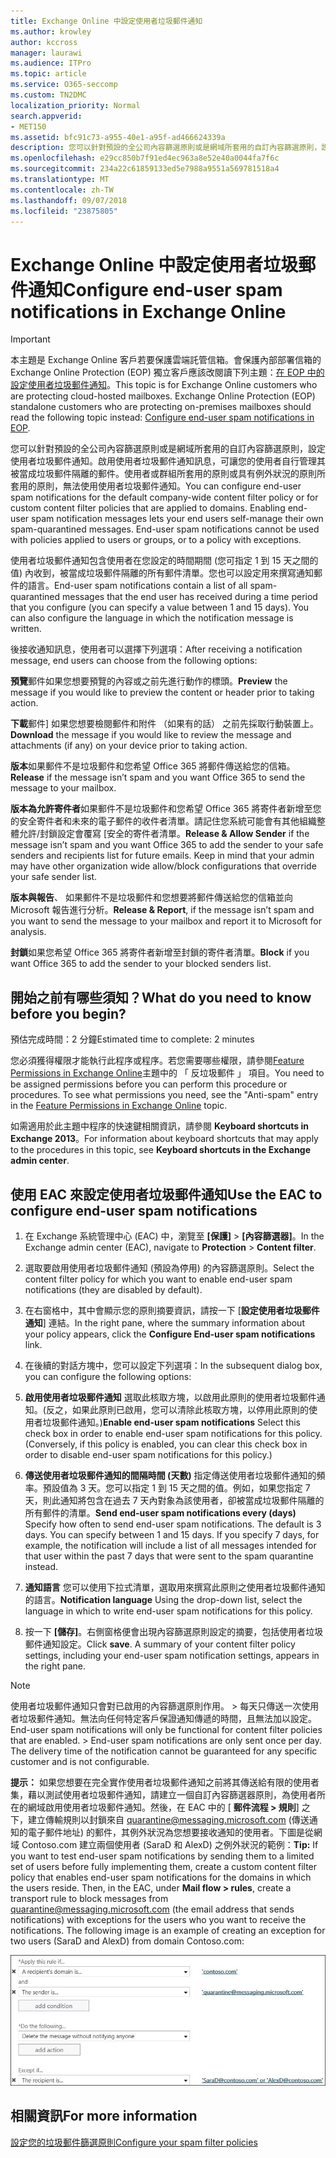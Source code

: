 ```yaml
---
title: Exchange Online 中設定使用者垃圾郵件通知
ms.author: krowley
author: kccross
manager: laurawi
ms.audience: ITPro
ms.topic: article
ms.service: O365-seccomp
ms.custom: TN2DMC
localization_priority: Normal
search.appverid:
- MET150
ms.assetid: bfc91c73-a955-40e1-a95f-ad466624339a
description: 您可以針對預設的全公司內容篩選原則或是網域所套用的自訂內容篩選原則，設定使用者垃圾郵件通知。
ms.openlocfilehash: e29cc850b7f91ed4ec963a8e52e40a0044fa7f6c
ms.sourcegitcommit: 234a22c61859133ed5e7988a9551a569781518a4
ms.translationtype: MT
ms.contentlocale: zh-TW
ms.lasthandoff: 09/07/2018
ms.locfileid: "23875805"
---
```

# <a name="configure-end-user-spam-notifications-in-exchange-online"></a><span data-ttu-id="0f026-103">Exchange Online 中設定使用者垃圾郵件通知</span><span class="sxs-lookup"><span data-stu-id="0f026-103">Configure end-user spam notifications in Exchange Online</span></span>

> [!IMPORTANT]
> <span data-ttu-id="0f026-p101">本主題是 Exchange Online 客戶若要保護雲端託管信箱。會保護內部部署信箱的 Exchange Online Protection (EOP) 獨立客戶應該改閱讀下列主題：[在 EOP 中的設定使用者垃圾郵件通知](configure-end-user-spam-notifications-in-eop.md)。</span><span class="sxs-lookup"><span data-stu-id="0f026-p101">This topic is for Exchange Online customers who are protecting cloud-hosted mailboxes. Exchange Online Protection (EOP) standalone customers who are protecting on-premises mailboxes should read the following topic instead: [Configure end-user spam notifications in EOP](configure-end-user-spam-notifications-in-eop.md).</span></span> 
  
<span data-ttu-id="0f026-p102">您可以針對預設的全公司內容篩選原則或是網域所套用的自訂內容篩選原則，設定使用者垃圾郵件通知。啟用使用者垃圾郵件通知訊息，可讓您的使用者自行管理其被當成垃圾郵件隔離的郵件。使用者或群組所套用的原則或具有例外狀況的原則所套用的原則，無法使用使用者垃圾郵件通知。</span><span class="sxs-lookup"><span data-stu-id="0f026-p102">You can configure end-user spam notifications for the default company-wide content filter policy or for custom content filter policies that are applied to domains. Enabling end-user spam notification messages lets your end users self-manage their own spam-quarantined messages. End-user spam notifications cannot be used with policies applied to users or groups, or to a policy with exceptions.</span></span>
  
<span data-ttu-id="0f026-p103">使用者垃圾郵件通知包含使用者在您設定的時間期間 (您可指定 1 到 15 天之間的值) 內收到，被當成垃圾郵件隔離的所有郵件清單。您也可以設定用來撰寫通知郵件的語言。</span><span class="sxs-lookup"><span data-stu-id="0f026-p103">End-user spam notifications contain a list of all spam-quarantined messages that the end user has received during a time period that you configure (you can specify a value between 1 and 15 days). You can also configure the language in which the notification message is written.</span></span>
  
<span data-ttu-id="0f026-111">後接收通知訊息，使用者可以選擇下列選項：</span><span class="sxs-lookup"><span data-stu-id="0f026-111">After receiving a notification message, end users can choose from the following options:</span></span>

<span data-ttu-id="0f026-112">**預覽**郵件如果您想要預覽的內容或之前先進行動作的標頭。</span><span class="sxs-lookup"><span data-stu-id="0f026-112">**Preview** the message if you would like to preview the content or header prior to taking action.</span></span>

<span data-ttu-id="0f026-113">**下載**郵件] 如果您想要檢閱郵件和附件 （如果有的話） 之前先採取行動裝置上。</span><span class="sxs-lookup"><span data-stu-id="0f026-113">**Download** the message if you would like to review the message and attachments (if any) on your device prior to taking action.</span></span>

<span data-ttu-id="0f026-114">**版本**如果郵件不是垃圾郵件和您希望 Office 365 將郵件傳送給您的信箱。</span><span class="sxs-lookup"><span data-stu-id="0f026-114">**Release** if the message isn’t spam and you want Office 365 to send the message to your mailbox.</span></span>

<span data-ttu-id="0f026-p104">**版本為允許寄件者**如果郵件不是垃圾郵件和您希望 Office 365 將寄件者新增至您的安全寄件者和未來的電子郵件的收件者清單。請記住您系統可能會有其他組織整體允許/封鎖設定會覆寫 [安全的寄件者清單。</span><span class="sxs-lookup"><span data-stu-id="0f026-p104">**Release & Allow Sender** if the message isn’t spam and you want Office 365 to add the sender to your safe senders and recipients list for future emails. Keep in mind that your admin may have other organization wide allow/block configurations that override your safe sender list.</span></span>

<span data-ttu-id="0f026-117">**版本與報告**、 如果郵件不是垃圾郵件和您想要將郵件傳送給您的信箱並向 Microsoft 報告進行分析。</span><span class="sxs-lookup"><span data-stu-id="0f026-117">**Release & Report**, if the message isn’t spam and you want to send the message to your mailbox and report it to Microsoft for analysis.</span></span>

<span data-ttu-id="0f026-118">**封鎖**如果您希望 Office 365 將寄件者新增至封鎖的寄件者清單。</span><span class="sxs-lookup"><span data-stu-id="0f026-118">**Block** if you want Office 365 to add the sender to your blocked senders list.</span></span>
  
## <a name="what-do-you-need-to-know-before-you-begin"></a><span data-ttu-id="0f026-119">開始之前有哪些須知？</span><span class="sxs-lookup"><span data-stu-id="0f026-119">What do you need to know before you begin?</span></span>

<span data-ttu-id="0f026-120">預估完成時間：2 分鐘</span><span class="sxs-lookup"><span data-stu-id="0f026-120">Estimated time to complete: 2 minutes</span></span>
  
<span data-ttu-id="0f026-p105">您必須獲得權限才能執行此程序或程序。若您需要哪些權限，請參閱[Feature Permissions in Exchange Online](http://technet.microsoft.com/library/15073ce1-0917-403b-8839-02a2ebc96e16.aspx)主題中的 「 反垃圾郵件 」 項目。</span><span class="sxs-lookup"><span data-stu-id="0f026-p105">You need to be assigned permissions before you can perform this procedure or procedures. To see what permissions you need, see the "Anti-spam" entry in the [Feature Permissions in Exchange Online](http://technet.microsoft.com/library/15073ce1-0917-403b-8839-02a2ebc96e16.aspx) topic.</span></span> 
  
<span data-ttu-id="0f026-123">如需適用於此主題中程序的快速鍵相關資訊，請參閱 **Keyboard shortcuts in Exchange 2013**。</span><span class="sxs-lookup"><span data-stu-id="0f026-123">For information about keyboard shortcuts that may apply to the procedures in this topic, see **Keyboard shortcuts in the Exchange admin center**.</span></span>
  
## <a name="use-the-eac-to-configure-end-user-spam-notifications"></a><span data-ttu-id="0f026-124">使用 EAC 來設定使用者垃圾郵件通知</span><span class="sxs-lookup"><span data-stu-id="0f026-124">Use the EAC to configure end-user spam notifications</span></span>

1. <span data-ttu-id="0f026-125">在 Exchange 系統管理中心 (EAC) 中，瀏覽至 **[保護]** \> **[內容篩選器]**。</span><span class="sxs-lookup"><span data-stu-id="0f026-125">In the Exchange admin center (EAC), navigate to **Protection** \> **Content filter**.</span></span>
    
2. <span data-ttu-id="0f026-126">選取要啟用使用者垃圾郵件通知 (預設為停用) 的內容篩選原則。</span><span class="sxs-lookup"><span data-stu-id="0f026-126">Select the content filter policy for which you want to enable end-user spam notifications (they are disabled by default).</span></span>
    
3. <span data-ttu-id="0f026-127">在右窗格中，其中會顯示您的原則摘要資訊，請按一下 [**設定使用者垃圾郵件通知**] 連結。</span><span class="sxs-lookup"><span data-stu-id="0f026-127">In the right pane, where the summary information about your policy appears, click the **Configure End-user spam notifications** link.</span></span> 
    
4. <span data-ttu-id="0f026-128">在後續的對話方塊中，您可以設定下列選項：</span><span class="sxs-lookup"><span data-stu-id="0f026-128">In the subsequent dialog box, you can configure the following options:</span></span>
    
1. <span data-ttu-id="0f026-p106">**啟用使用者垃圾郵件通知** 選取此核取方塊，以啟用此原則的使用者垃圾郵件通知。(反之，如果此原則已啟用，您可以清除此核取方塊，以停用此原則的使用者垃圾郵件通知。)</span><span class="sxs-lookup"><span data-stu-id="0f026-p106">**Enable end-user spam notifications** Select this check box in order to enable end-user spam notifications for this policy. (Conversely, if this policy is enabled, you can clear this check box in order to disable end-user spam notifications for this policy.)</span></span> 
    
2. <span data-ttu-id="0f026-p107">**傳送使用者垃圾郵件通知的間隔時間 (天數)** 指定傳送使用者垃圾郵件通知的頻率。預設值為 3 天。您可以指定 1 到 15 天之間的值。例如，如果您指定 7 天，則此通知將包含在過去 7 天內對象為該使用者，卻被當成垃圾郵件隔離的所有郵件的清單。</span><span class="sxs-lookup"><span data-stu-id="0f026-p107">**Send end-user spam notifications every (days)** Specify how often to send end-user spam notifications. The default is 3 days. You can specify between 1 and 15 days. If you specify 7 days, for example, the notification will include a list of all messages intended for that user within the past 7 days that were sent to the spam quarantine instead.</span></span> 
    
3. <span data-ttu-id="0f026-135">**通知語言** 您可以使用下拉式清單，選取用來撰寫此原則之使用者垃圾郵件通知的語言。</span><span class="sxs-lookup"><span data-stu-id="0f026-135">**Notification language** Using the drop-down list, select the language in which to write end-user spam notifications for this policy.</span></span> 
    
5. <span data-ttu-id="0f026-p108">按一下 **[儲存]**。右側窗格便會出現內容篩選原則設定的摘要，包括使用者垃圾郵件通知設定。</span><span class="sxs-lookup"><span data-stu-id="0f026-p108">Click **save**. A summary of your content filter policy settings, including your end-user spam notification settings, appears in the right pane.</span></span>
    
> [!NOTE]
>  <span data-ttu-id="0f026-p109">使用者垃圾郵件通知只會對已啟用的內容篩選原則作用。 >  每天只傳送一次使用者垃圾郵件通知。無法向任何特定客戶保證通知傳遞的時間，且無法加以設定。</span><span class="sxs-lookup"><span data-stu-id="0f026-p109">End-user spam notifications will only be functional for content filter policies that are enabled. >  End-user spam notifications are only sent once per day. The delivery time of the notification cannot be guaranteed for any specific customer and is not configurable.</span></span> 
  
 <span data-ttu-id="0f026-p110">**提示：** 如果您想要在完全實作使用者垃圾郵件通知之前將其傳送給有限的使用者集，藉以測試使用者垃圾郵件通知，請建立一個自訂內容篩選器原則，為使用者所在的網域啟用使用者垃圾郵件通知。然後，在 EAC 中的 [ **郵件流程 \> 規則**] 之下，建立傳輸規則以封鎖來自 quarantine@messaging.microsoft.com (傳送通知的電子郵件地址) 的郵件，其例外狀況為您想要接收通知的使用者。下圖是從網域 Contoso.com 建立兩個使用者 (SaraD 和 AlexD) 之例外狀況的範例：</span><span class="sxs-lookup"><span data-stu-id="0f026-p110">**Tip:** If you want to test end-user spam notifications by sending them to a limited set of users before fully implementing them, create a custom content filter policy that enables end-user spam notifications for the domains in which the users reside. Then, in the EAC, under **Mail flow \> rules**, create a transport rule to block messages from quarantine@messaging.microsoft.com (the email address that sends notifications) with exceptions for the users who you want to receive the notifications. The following image is an example of creating an exception for two users (SaraD and AlexD) from domain Contoso.com:</span></span> 
  
![測試使用者垃圾郵件通知的傳輸規則](media/EOP-ESN-testspecificusers.jpg)
  
## <a name="for-more-information"></a><span data-ttu-id="0f026-145">相關資訊</span><span class="sxs-lookup"><span data-stu-id="0f026-145">For more information</span></span>

[<span data-ttu-id="0f026-146">設定您的垃圾郵件篩選原則</span><span class="sxs-lookup"><span data-stu-id="0f026-146">Configure your spam filter policies</span></span>](configure-your-spam-filter-policies.md)
  
